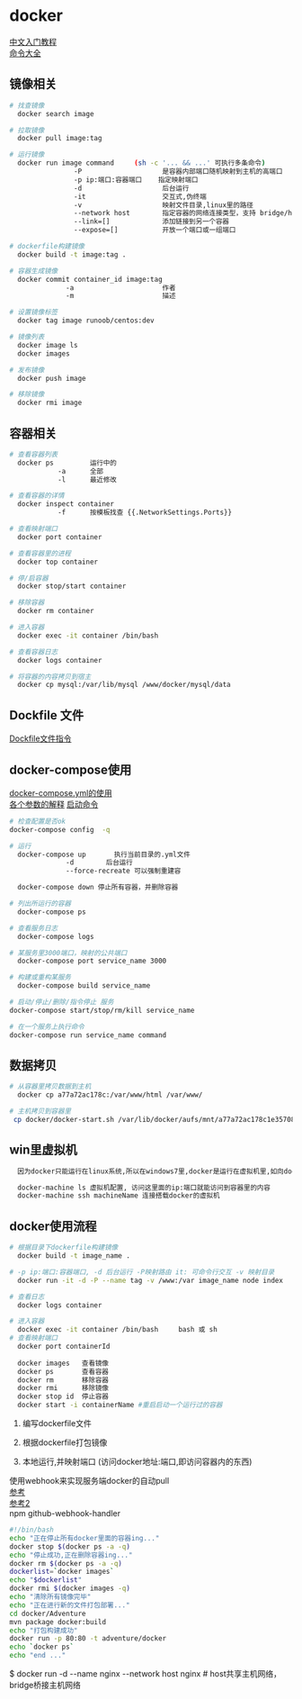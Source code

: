 # docker

[中文入门教程](http://www.docker.org.cn/book/docker/what-is-docker-16.html)  
[命令大全](https://www.runoob.com/docker/docker-command-manual.html)

## 镜像相关

``` bash
# 找查镜像
  docker search image

# 拉取镜像
  docker pull image:tag

# 运行镜像
  docker run image command     (sh -c '... && ...' 可执行多条命令)
                -P                    是容器内部端口随机映射到主机的高端口
                -p ip:端口:容器端口    指定映射端口  
                -d                    后台运行
                -it                   交互式,伪终端
                -v                    映射文件目录,linux里的路径
                --network host        指定容器的网络连接类型，支持 bridge/host/none/container: 四种类型
                --link=[]             添加链接到另一个容器
                --expose=[]           开放一个端口或一组端口

# dockerfile构建镜像
  docker build -t image:tag .

# 容器生成镜像
  docker commit container_id image:tag
              -a                      作者
              -m                      描述

# 设置镜像标签
  docker tag image runoob/centos:dev

# 镜像列表
  docker image ls
  docker images

# 发布镜像
  docker push image

# 移除镜像
  docker rmi image
```

## 容器相关

``` bash
# 查看容器列表
  docker ps         运行中的
            -a      全部
            -l      最近修改

# 查看容器的详情
  docker inspect container
            -f      按模板找查 {{.NetworkSettings.Ports}}

# 查看映射端口
  docker port container

# 查看容器里的进程
  docker top container

# 停/启容器
  docker stop/start container

# 移除容器
  docker rm container

# 进入容器
  docker exec -it container /bin/bash

# 查看容器日志
  docker logs container

# 将容器的内容拷贝到宿主
  docker cp mysql:/var/lib/mysql /www/docker/mysql/data
```

## Dockfile 文件

[Dockfile文件指令](https://www.cnblogs.com/lighten/p/6900556.html)

## docker-compose使用

[docker-compose.yml的使用](https://www.jianshu.com/p/658911a8cff3)  
[各个参数的解释](https:#blog.csdn.net/qq_36148847/article/details/79427878)
[启动命令](https://www.cnblogs.com/moxiaoan/p/9299404.html)

``` bash
# 检查配置是否ok
docker-compose config  -q

# 运行
  docker-compose up       执行当前目录的.yml文件
              -d        后台运行
              --force-recreate 可以强制重建容

  docker-compose down 停止所有容器，并删除容器

# 列出所运行的容器
  docker-compose ps

# 查看服务日志
  docker-compose logs

# 某服务里3000端口，映射的公共端口
  docker-compose port service_name 3000

# 构建或重构某服务
  docker-compose build service_name

# 启动/停止/删除/指令停止 服务
docker-compose start/stop/rm/kill service_name

# 在一个服务上执行命令
docker-compose run service_name command

```

## 数据拷贝

``` bash
# 从容器里拷贝数据到主机
  docker cp a77a72ac178c:/var/www/html /var/www/

# 主机拷贝到容器里
 cp docker/docker-start.sh /var/lib/docker/aufs/mnt/a77a72ac178c1e35708d2af446197c10239b0b1bd8932104578e334b83eb93a2/root/

```

## win里虚拟机

``` bash
  因为docker只能运行在linux系统,所以在windows7里,docker是运行在虚拟机里,如向docker容器里映射文件,应当先把文件映射到虚拟机,然后在把虚拟系统的目录映射到docker容器里面， e:盘对应 /e/

  docker-machine ls 虚拟机配置, 访问这里面的ip:端口就能访问到容器里的内容
  docker-machine ssh machineName 连接搭载docker的虚拟机

```

## docker使用流程

``` bash
# 根据目录下dockerfile构建镜像
  docker build -t image_name .

# -p ip:端口:容器端口, -d 后台运行 -P映射路由 it: 可命令行交互 -v 映射目录
  docker run -it -d -P --name tag -v /www:/var image_name node index  

# 查看日志
  docker logs container

# 进入容器
  docker exec -it container /bin/bash     bash 或 sh
# 查看映射端口
  docker port containerId
  
  docker images   查看镜像
  docker ps       查看容器
  docker rm       移除容器
  docker rmi      移除镜像
  docker stop id  停止容器
  docker start -i containerName #重启启动一个运行过的容器
```

  1. 编写dockerfile文件

  2. 根据dockerfile打包镜像

  3. 本地运行,并映射端口 (访问docker地址:端口,即访问容器内的东西)

使用webhook来实现服务端docker的自动pull  
[参考](https://www.jianshu.com/p/e4cacd775e5b)  
[参考2](https:#blog.csdn.net/auv1107/article/details/51999592)  
npm github-webhook-handler

``` bash
#!/bin/bash
echo "正在停止所有docker里面的容器ing..."
docker stop $(docker ps -a -q)
echo "停止成功,正在删除容器ing..."
docker rm $(docker ps -a -q)
dockerlist=`docker images`
echo "$dockerlist"
docker rmi $(docker images -q)
echo "清除所有镜像完毕"
echo "正在进行新的文件打包部署..."
cd docker/Adventure
mvn package docker:build
echo "打包构建成功"
docker run -p 80:80 -t adventure/docker
echo `docker ps`
echo "end ..."
```

$ docker run -d --name nginx --network host nginx # host共享主机网络，bridge桥接主机网络

